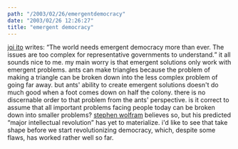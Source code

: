 ```yaml
---
path: "/2003/02/26/emergentdemocracy" 
date: "2003/02/26 12:26:27" 
title: "emergent democracy" 
---
```

<p><a href="http://joi.ito.com/static/emergentdemocracy.html">joi ito</a> writes: <q>The world needs emergent democracy more than ever. The issues are too complex for representative governments to understand.</q> it all sounds nice to me. my main worry is that emergent solutions only work with emergent problems. ants can make triangles because the problem of making a triangle can be broken down into the less complex problem of going far away. but ants' ability to create emergent solutions doesn't do much good when a foot comes down on half the colony. there is no discernable order to that problem from the ants' perspective. is it correct to assume that all important problems facing people today can be broken down into smaller problems? <a href="http://www.wolframscience.com/summary/">stephen wolfram</a> believes so, but his predicted <q>major intellectual revolution</q> has yet to materialize. i'd like to see that take shape before we start revolutionizing democracy, which, despite some flaws, has worked rather well so far.</p>